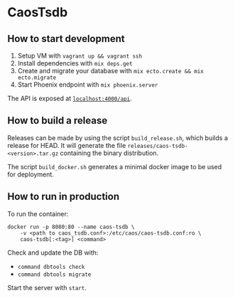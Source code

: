# CaosTsdb

## How to start development

  1. Setup VM with `vagrant up && vagrant ssh`
  2. Install dependencies with `mix deps.get`
  3. Create and migrate your database with `mix ecto.create && mix ecto.migrate`
  4. Start Phoenix endpoint with `mix phoenix.server`

The API is exposed at [`localhost:4000/api`](http://localhost:4000/api).

## How to build a release

Releases can be made by using the script `build_release.sh`, which
builds a release for HEAD. It will generate the file
`releases/caos-tsdb-<version>.tar.gz` containing the binary distribution.

The script `build_docker.sh` generates a minimal docker image to be used
for deployment.

## How to run in production

To run the container:
```
docker run -p 8080:80 --name caos-tsdb \
    -v <path to caos_tsdb.conf>:/etc/caos/caos-tsdb.conf:ro \
    caos-tsdb[:<tag>] <command>
```

Check and update the DB with:
  - `command dbtools check`
  - `command dbtools migrate`

Start the server with `start`.
